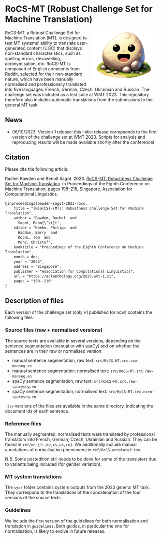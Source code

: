 # RoCS-MT (Robust Challenge Set for Machine Translation)

<img align="right" width="220" src="https://github.com/rbawden/RoCS-MT/blob/d1913e9534035772d3cae54d460bda65494643ba/img/rocs-mt-logo.png">

RoCS-MT, a Robust Challenge Set for Machine Translation (MT), is designed to test MT systems’ ability to translate user-generated content (UGC) that displays non-standard characteristics, such as spelling errors, devowelling, acronymisation, etc. RoCS-MT is composed of English comments from Reddit, selected for their non-standard nature, which have been manually normalised and professionally translated into five languages: French, German, Czech, Ukrainian and Russian. The challenge set was included as a test suite at WMT 2023. This repository therefore also includes automatic translations from the submissions to the general MT task. 

## News

- 06/10/2023: Version 1 release: this initial release correpsonds to the first version of the challenge set at WMT 2023. Scripts for analysis and reproducing results will be made available shortly after the conference!

## Citation

Please cite the following article:

Rachel Bawden and Benoît Sagot. 2023. [RoCS-MT: Robustness Challenge Set for Machine Translation](https://aclanthology.org/2023.wmt-1.21/). In Proceedings of the Eighth Conference on Machine Translation, pages 198–216, Singapore. Association for Computational Linguistics.

```
@inproceedings{bawden-sagot-2023-rocs,
    title = "{R}o{CS}-{MT}: Robustness Challenge Set for Machine Translation",
    author = "Bawden, Rachel  and
      Sagot, Beno{\^\i}t",
    editor = "Koehn, Philipp  and
      Haddon, Barry  and
      Kocmi, Tom  and
      Monz, Christof",
    booktitle = "Proceedings of the Eighth Conference on Machine Translation",
    month = dec,
    year = "2023",
    address = "Singapore",
    publisher = "Association for Computational Linguistics",
    url = "https://aclanthology.org/2023.wmt-1.21",
    pages = "198--216"
}
```


## Description of files

Each version of the challenge set (only v1 published for now) contains the following files:

### Source files (raw + normalised versions)
The source texts are available in several versions, depending on the sentence segmentation (manual or with spaCy) and on whether the sentences are in their raw or normalised version:
- manual sentence segmentation, raw text: `src/RoCS-MT.src.raw-manseg.en`
- manual sentence segmentation, normalised text: `src/RoCS-MT.src.raw-manseg.en`
- spaCy sentence segmentation, raw text: `src/RoCS-MT.src.raw-spacyseg.en`
- spaCy sentence segmentation, normalised text: `src/RoCS-MT.src.norm-spacyseg.en`

`.tsv` versions of the files are available in the same directory, indicating the document ids of each sentence.

### Reference files
The manually segmented, normalised texts were translated by professional translators into French, German, Czech, Ukrainian and Russian. They can be found in `ref/en-{fr,de,cs,uk,ru}`. We additionally include manual annotations of normalisation phenomena in `ref/RoCS-annotated.tsv`.

N.B. Some postedition still needs to be done for some of the translators due to variants being included (for gender variation).

### MT system translations
The `sys/` folder contains system outputs from the 2023 general MT task. They correspond to the translations of the concatenation of the four versions of the source texts.

### Guidelines

We include the first version of the guidelines for both normalisation and translation in `guidelines`. Both guides, in particular the one for normalisation, is likely to evolve in future releases.
